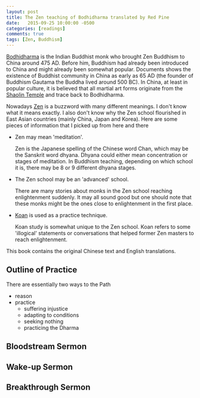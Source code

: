 ```yaml
---
layout: post
title: The Zen teaching of Bodhidharma translated by Red Pine
date:   2015-09-25 10:00:00 -0500
categories: [readings]
comments: true
tags: [Zen, Buddhism]
---
```


[Bodhidharma](https://en.wikipedia.org/wiki/Bodhidharma) is the Indian Buddhist monk who brought Zen Buddhism to China around 475 AD.
Before him, Buddhism had already been introduced to China and might already been somewhat popular.
Documents shows the existence of Buddhist community in China 
as early as 65 AD (the founder of Buddhism Gautama the Buddha lived around 500 BC). 
In China, at least in popular culture, it is believed that all martial art forms originate from the [Shaolin Temple](https://en.wikipedia.org/wiki/Shaolin_Monastery) and trace back to Bodhidharma.

Nowadays [Zen](https://en.wikipedia.org/wiki/Zen) is a buzzword with many different meanings.
I don't know what it means exactly. I also don't know why the Zen school flourished in East Asian countries (mainly China, Japan and Korea).
Here are some pieces of information that I picked up from here and there

* Zen may mean 'meditation'. 

    Zen is the Japanese spelling of the Chinese word Chan, which may be the Sanskrit word dhyana. Dhyana could either mean concentration or stages of meditation. In Buddhism teaching, depending on which school it is, there may be 8 or 9 different dhyana stages.

* The Zen school may be an 'advanced' school.

    There are many stories about monks in the Zen school reaching enlightenment suddenly. It may all sound good but one should note that these monks might be the ones close to enlightenment in the first place.
* [Koan](https://en.wikipedia.org/wiki/Kōan) is used as a practice technique.

    Koan study is somewhat unique to the Zen school. Koan refers to some 'illogical' statements or conversations that helped former Zen masters to reach enlightenment. 

This book contains the original Chinese text and English translations.

## Outline of Practice

There are essentially two ways to the Path

* reason
* practice
    * suffering injustice 
    * adapting to conditions
    * seeking nothing
    * practicing the Dharma

## Bloodstream Sermon

## Wake-up Sermon

## Breakthrough Sermon


